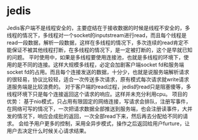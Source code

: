 jedis
=====
  Jedis客户端不是线程安全的，主要症结在于接收数据的时候是线程不安全的，多线程的情况下，多线程对一个socket的inputstream进行read，而且每个线程是read一段数据，解析一段数据，这样在多线程的情况下，多次连续的read肯定不能保证不被其他线程打断，在多线程的情况下，是一定被打断的，这个是早就已知的问题。
	平时使用中，如果是多线程要使用连接池，也就是多线程的环境下，使用的是不同的连接。这样大规模多线程，必定会加剧客户端socket fd和服务端socket fd的占用。而且每个连接发送的数据，十分少，也就是说服务端解析请求的很轻易，协议比较轻，适合一次传送多次请求，原有模式每次请求就write请求道服务端是比较浪费的。
	对于客户端的read过程，jedis的read只是阻塞傻等，多线程环境下只是每个连接返回这个请求的响应。这样并未充分利用cpu。
项目的优势：
	基于nio模式，只占用有限固定的网络连接，写请求会排队，注册写事件，在网络可写的情况下，一次把请求数据全部推送到服务端，也会注册读事件，大并发的情况下，响应会成批的返回，一次全部read下来，然后再去分配给不同的请求。
	会给予用户更多的控制，采用全异步模式，操作之后返回给用户furture，让用户去决定什么时候关心请求结果。
	

